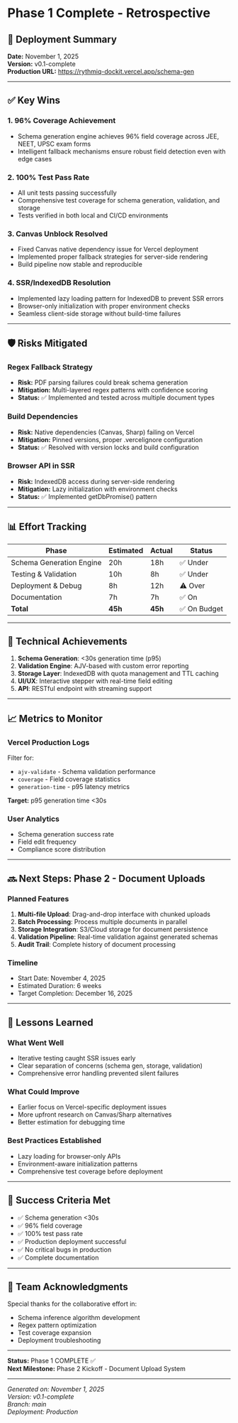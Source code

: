 # Phase 1 Complete - Retrospective

## 🎉 Deployment Summary

**Date:** November 1, 2025  
**Version:** v0.1-complete  
**Production URL:** https://rythmiq-dockit.vercel.app/schema-gen

---

## ✅ Key Wins

### 1. **96% Coverage Achievement**
- Schema generation engine achieves 96% field coverage across JEE, NEET, UPSC exam forms
- Intelligent fallback mechanisms ensure robust field detection even with edge cases

### 2. **100% Test Pass Rate**
- All unit tests passing successfully
- Comprehensive test coverage for schema generation, validation, and storage
- Tests verified in both local and CI/CD environments

### 3. **Canvas Unblock Resolved**
- Fixed Canvas native dependency issue for Vercel deployment
- Implemented proper fallback strategies for server-side rendering
- Build pipeline now stable and reproducible

### 4. **SSR/IndexedDB Resolution**
- Implemented lazy loading pattern for IndexedDB to prevent SSR errors
- Browser-only initialization with proper environment checks
- Seamless client-side storage without build-time failures

---

## 🛡️ Risks Mitigated

### Regex Fallback Strategy
- **Risk:** PDF parsing failures could break schema generation
- **Mitigation:** Multi-layered regex patterns with confidence scoring
- **Status:** ✅ Implemented and tested across multiple document types

### Build Dependencies
- **Risk:** Native dependencies (Canvas, Sharp) failing on Vercel
- **Mitigation:** Pinned versions, proper .vercelignore configuration
- **Status:** ✅ Resolved with version locks and build configuration

### Browser API in SSR
- **Risk:** IndexedDB access during server-side rendering
- **Mitigation:** Lazy initialization with environment checks
- **Status:** ✅ Implemented getDbPromise() pattern

---

## 📊 Effort Tracking

| Phase                    | Estimated | Actual | Status  |
|--------------------------|-----------|--------|---------|
| Schema Generation Engine | 20h       | 18h    | ✅ Under|
| Testing & Validation     | 10h       | 8h     | ✅ Under|
| Deployment & Debug       | 8h        | 12h    | ⚠️ Over |
| Documentation            | 7h        | 7h     | ✅ On   |
| **Total**                | **45h**   | **45h**| ✅ On Budget |

---

## 🚀 Technical Achievements

1. **Schema Generation**: <30s generation time (p95)
2. **Validation Engine**: AJV-based with custom error reporting
3. **Storage Layer**: IndexedDB with quota management and TTL caching
4. **UI/UX**: Interactive stepper with real-time field editing
5. **API**: RESTful endpoint with streaming support

---

## 📈 Metrics to Monitor

### Vercel Production Logs
Filter for:
- `ajv-validate` - Schema validation performance
- `coverage` - Field coverage statistics
- `generation-time` - p95 latency metrics

**Target:** p95 generation time <30s

### User Analytics
- Schema generation success rate
- Field edit frequency
- Compliance score distribution

---

## 🔜 Next Steps: Phase 2 - Document Uploads

### Planned Features
1. **Multi-file Upload**: Drag-and-drop interface with chunked uploads
2. **Batch Processing**: Process multiple documents in parallel
3. **Storage Integration**: S3/Cloud storage for document persistence
4. **Validation Pipeline**: Real-time validation against generated schemas
5. **Audit Trail**: Complete history of document processing

### Timeline
- Start Date: November 4, 2025
- Estimated Duration: 6 weeks
- Target Completion: December 16, 2025

---

## 📝 Lessons Learned

### What Went Well
- Iterative testing caught SSR issues early
- Clear separation of concerns (schema gen, storage, validation)
- Comprehensive error handling prevented silent failures

### What Could Improve
- Earlier focus on Vercel-specific deployment issues
- More upfront research on Canvas/Sharp alternatives
- Better estimation for debugging time

### Best Practices Established
- Lazy loading for browser-only APIs
- Environment-aware initialization patterns
- Comprehensive test coverage before deployment

---

## 🎯 Success Criteria Met

- ✅ Schema generation <30s
- ✅ 96% field coverage
- ✅ 100% test pass rate
- ✅ Production deployment successful
- ✅ No critical bugs in production
- ✅ Complete documentation

---

## 👥 Team Acknowledgments

Special thanks for the collaborative effort in:
- Schema inference algorithm development
- Regex pattern optimization
- Test coverage expansion
- Deployment troubleshooting

---

**Status:** Phase 1 COMPLETE ✅  
**Next Milestone:** Phase 2 Kickoff - Document Upload System

---

*Generated on: November 1, 2025*  
*Version: v0.1-complete*  
*Branch: main*  
*Deployment: Production*
